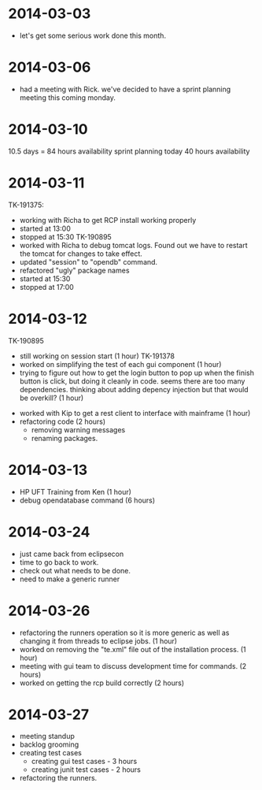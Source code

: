 2014-03-03
==========
* let's get some serious work done this month.

2014-03-06
==========
* had a meeting with Rick.
  we've decided to have a sprint planning meeting this coming monday.
  
2014-03-10
==========
10.5 days = 84 hours availability
sprint planning today
40 hours availability

2014-03-11
==========
TK-191375:
- working with Richa to get RCP install working properly
- started at 13:00
- stopped at 15:30
TK-190895
- worked with Richa to debug tomcat logs.  Found out we have to restart the tomcat 
  for changes to take effect.
- updated "session" to "opendb" command.
- refactored "ugly" package names
- started at 15:30
- stopped at 17:00

2014-03-12
==========
TK-190895 
- still working on session start (1 hour)
TK-191378
- worked on simplifying the test of each gui component (1 hour)
- trying to figure out how to get the login button to pop up when the finish 
  button is click, but doing it cleanly in code. seems there are too many 
  dependencies. thinking about adding depency injection but that would be 
  overkill? (1 hour)
* worked with Kip to get a rest client to interface with mainframe (1 hour)
* refactoring code (2 hours)
    - removing warning messages
    - renaming packages.

2014-03-13
==========
* HP UFT Training from Ken (1 hour)
* debug opendatabase command (6 hours)
 
2014-03-24
==========
* just came back from eclipsecon
* time to go back to work.
* check out what needs to be done.
* need to make a generic runner

2014-03-26
==========
* refactoring the runners operation so it is more generic as well as changing it from threads to eclipse jobs. (1 hour)
* worked on removing the "te.xml" file out of the installation process. (1 hour)
* meeting with gui team to discuss development time for commands. (2 hours)
* worked on getting the rcp build correctly (2 hours)

2014-03-27
==========
* meeting standup
* backlog grooming
* creating test cases
    - creating gui test cases - 3 hours
    - creating junit test cases - 2 hours
* refactoring the runners.